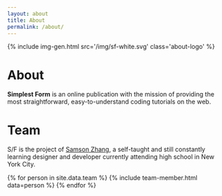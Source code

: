 ```yaml
---
layout: about
title: About
permalink: /about/
---
```


{% include img-gen.html src='/img/sf-white.svg' class='about-logo' %}

# About
**Simplest Form** is an online publication with the mission of providing the most straightforward, easy-to-understand coding tutorials on the web.

# Team

S/F is the project of [Samson Zhang](https://www.wwsalmon.com/), a self-taught and still constantly learning designer and developer currently attending high school in New York City.

<div class='team-container'>
{% for person in site.data.team %}
  {% include team-member.html data=person %}
{% endfor %}
</div>
